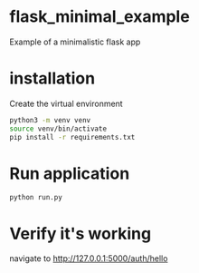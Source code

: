 # flask_minimal_example
Example of a minimalistic flask app

# installation

Create the virtual environment
```bash
python3 -m venv venv
source venv/bin/activate
pip install -r requirements.txt
```

# Run application

```
python run.py
```

# Verify it's working

navigate to http://127.0.0.1:5000/auth/hello
